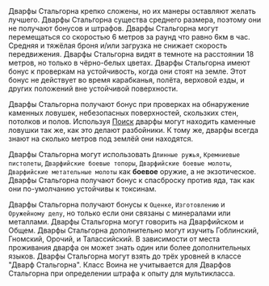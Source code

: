 <plate name="Грубость" subtype="Черта" img="Achievement_Character_Dwarf_Male.png" stats="+2ВЫН, -2ХАР">
  Дварфы Стальгорна крепко сложены, но их манеры оставляют желать лучшего.
</plate>
<plate name="Средние размеры" subtype="Черта" img="strength.png">
  Дварфы Стальгорна существа среднего размера, поэтому они не получают бонусов и штрафов.
</plate>
<plate name="Средняя скорость" subtype="Черта" img="speed.png" stats="6м, 6км">
  Дварфы Стальгорна могут перемещаться со скоростью 6 метров за раунд что равно 6км в час. Средняя и тяжёлая броня и/или загрузка не снижает скорость передвижения.
</plate>
<plate name="Темнозрение" subtype="Черта" img="Spell_Shadow_ShadowWordDominate.png" stats="18м">
  Дварфы Стальгорна видят в темноте на расстоянии 18 метров, но только в чёрно-белых цветах.
</plate>
<plate name="Стабильность" subtype="Черта" img="stability.png" stats="+4">
  Дварфы Стальгорна имеют бонус к проверкам на устойчивость, когда они стоят на земле. Этот бонус не действует во время карабканья, полёта, верховой езды, и других положений вне устойчивой поверхности.
</plate>
<plate name="Знание камня" subtype="Черта" img="stonemagic.png" stats="+2">

  Дварфы Стальгорна получают бонус при проверках на обнаружение каменных ловушек, небезопасных поверхностей, скользких стен, потолков и полов. Используя [Поиск]("../skills/search.md") дварфы могут находить каменные ловушки так же, как это делают разбойники. К тому же, дварфы всегда знают на сколько метров под землёй они находятся.
</plate>
<plate name="Любимое оружие" subtype="Черта" img="weaponsmith.png">

  Дварфы Стальгорна могут использовать `Длинные ружья`, `Кремниевые пистолеты`, `Дварфийские боевые топоры`, `Дварфийские боевые молоты`, `Дварфийские метательные молоты` как **боевое** оружие, а не экзотическое.
</plate>
<plate name="Плотная кожа" subtype="Черта" img="dwarfsome.png" stats="+2">
  Дварфы Стальгорна получают бонус к спасброску против яда, так как они по-умолчанию устойчивы к токсинам.
</plate>
<plate name="Оценка материалов" subtype="Черта" img="glass.png" stats="+2">

  Дварфы Стальгорна получают бонусы к `Оценке`, `Изготовлению` и `Оружейному делу`, но только если они связаны с минералами или металлами.
</plate>
<plate name="Дварфийские языки" subtype="Черта" img="lang.png">
  Дварфы Стальгорна могут говорить на Дварфийском и Общем.
</plate>
<plate name="Дварфийские языки: дополнительно" subtype="Черта" img="lang.png">
  Дварфы Стальгорна дополнительно могут изучить Гоблинский, Гномский, Орочий, и Талассийский. В зависимости от места проживания дварфа он может знать один или более дополнительных языков. 
</plate>
<plate name="Класс: Дварф Стальгорна" subtype="Черта" img="Achievement_Dungeon_UlduarRaid_IronDwarf_01.png">
  Дварфы Стальгорна могут взять до трёх уровней в классе "Дварф Стальгорна".
</plate>
<plate name="Предпочтительный класс: Воин" subtype="Черта" img="warrior.png">
  Класс Воина не учитывается для Дварфов Стальгорна при определении штрафа к опыту для мультикласса.
</plate>